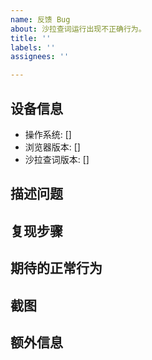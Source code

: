 ```yaml
---
name: 反馈 Bug
about: 沙拉查词运行出现不正确行为。
title: ''
labels: ''
assignees: ''

---
```


<!--
反馈前请确保已阅读
反馈前请确保已阅读
反馈前请确保已阅读

- 使用说明： https://saladict.crimx.com/manual.html
- 常见问题以及答复： https://saladict.crimx.com/q&a.html
- 在 issues 页面搜索你的问题，很可能已被解决。

请填写模板描述问题，以便别人理解、定位和解决问题。
请填写模板描述问题，以便别人理解、定位和解决问题。
请填写模板描述问题，以便别人理解、定位和解决问题。
请填写模板描述问题，以便别人理解、定位和解决问题。
请填写模板描述问题，以便别人理解、定位和解决问题。
请填写模板描述问题，以便别人理解、定位和解决问题。
请填写模板描述问题，以便别人理解、定位和解决问题。
请填写模板描述问题，以便别人理解、定位和解决问题。
请填写模板描述问题，以便别人理解、定位和解决问题。
请填写模板描述问题，以便别人理解、定位和解决问题。
-->

<!-- 这是隐藏的信息 -->
<!-- 👆这样括起来的信息将被隐藏，填写时注意不要写在里面。 -->

<!-- 点击编辑器上方的 preview 可预览效果 -->

## 设备信息
- 操作系统: [] <!-- 如 [Window10] -->
- 浏览器版本: [] <!-- 如 [Chrome77] -->
- 沙拉查词版本: [] <!-- 如 [v7.0.0] （在扩展管理页面查看） -->

<!-- 请在下方 ## 开头行之间的空白处填写 -->

## 描述问题
<!-- 清晰地说明出现了什么问题 -->



## 复现步骤
<!--
如何重复触发不正确的行为，如：

1. 打开某某某......
2. 点击某某某......
3. 滚动到某某某......
4. 问题出现

请提供具体页面和具体操作，而不是「任意页面」「选任一单词」，即便事实如此。
-->



## 期待的正常行为
<!-- 清晰地描述正常情况下应该出现什么结果 -->



## 截图
<!-- 需要情况下，可借助截图描述问题 -->



## 额外信息
<!-- 更多有助于理解问题的描述和资料 -->


